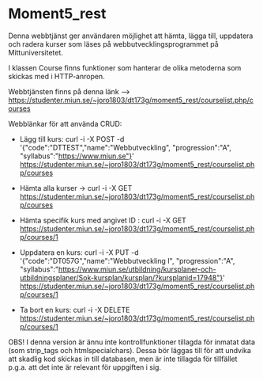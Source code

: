 # Moment5_rest
Denna webbtjänst ger användaren möjlighet att hämta, lägga till, uppdatera och radera kurser som läses på webbutvecklingsprogrammet på Mittuniversitetet.

I klassen Course finns funktioner som hanterar de olika metoderna som skickas med i HTTP-anropen.

Webbtjänsten finns på denna länk --> https://studenter.miun.se/~joro1803/dt173g/moment5_rest/courselist.php/courses 

Webblänkar för att använda CRUD:

* Lägg till kurs: curl -i -X POST -d '{"code":"DTTEST","name":"Webbutveckling", "progression":"A", "syllabus":"https://www.miun.se"}' https://studenter.miun.se/~joro1803/dt173g/moment5_rest/courselist.php/courses

* Hämta alla kurser -> curl -i -X GET https://studenter.miun.se/~joro1803/dt173g/moment5_rest/courselist.php/courses

* Hämta specifik kurs med angivet ID : curl -i -X GET https://studenter.miun.se/~joro1803/dt173g/moment5_rest/courselist.php/courses/1

* Uppdatera en kurs: curl -i -X PUT -d '{"code":"DT057G","name":"Webbutveckling I", "progression":"A", "syllabus":"https://www.miun.se/utbildning/kursplaner-och-utbildningsplaner/Sok-kursplan/kursplan/?kursplanid=17948"}' https://studenter.miun.se/~joro1803/dt173g/moment5_rest/courselist.php/courses/1

* Ta bort en kurs: curl -i -X DELETE https://studenter.miun.se/~joro1803/dt173g/moment5_rest/courselist.php/courses/1

OBS! I denna version är ännu inte kontrollfunktioner tillagda för inmatat data (som strip_tags och htmlspecialchars). 
Dessa bör läggas till för att undvika att skadlig kod skickas in till databasen, men är inte tillagda för tillfället p.g.a.
att det inte är relevant för uppgiften i sig.

